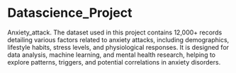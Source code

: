 # Datascience_Project
Anxiety_attack.
The dataset used in this project contains 12,000+ records detailing various factors related to anxiety attacks, including demographics, lifestyle habits, stress levels, and physiological responses. It is designed for data analysis, machine learning, and mental health research, helping to explore patterns, triggers, and potential correlations in anxiety disorders.
